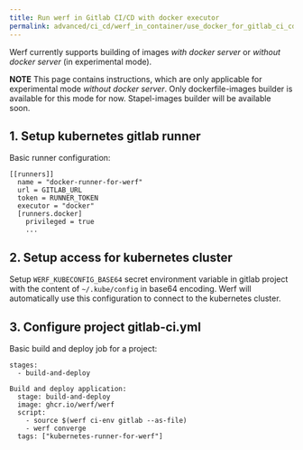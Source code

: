 ```yaml
---
title: Run werf in Gitlab CI/CD with docker executor
permalink: advanced/ci_cd/werf_in_container/use_docker_for_gitlab_ci_cd.html
---
```


Werf currently supports building of images _with docker server_ or _without docker server_ (in experimental mode).

**NOTE** This page contains instructions, which are only applicable for experimental mode _without docker server_. Only dockerfile-images builder is available for this mode for now. Stapel-images builder will be available soon.

## 1. Setup kubernetes gitlab runner

Basic runner configuration:

```
[[runners]]
  name = "docker-runner-for-werf"
  url = GITLAB_URL
  token = RUNNER_TOKEN
  executor = "docker"
  [runners.docker]
    privileged = true
    ...
```

## 2. Setup access for kubernetes cluster

Setup `WERF_KUBECONFIG_BASE64` secret environment variable in gitlab project with the content of `~/.kube/config` in base64 encoding. Werf will automatically use this configuration to connect to the kubernetes cluster.

## 3. Configure project gitlab-ci.yml

Basic build and deploy job for a project:

```
stages:
  - build-and-deploy

Build and deploy application:
  stage: build-and-deploy
  image: ghcr.io/werf/werf
  script:
    - source $(werf ci-env gitlab --as-file)
    - werf converge
  tags: ["kubernetes-runner-for-werf"]
```
